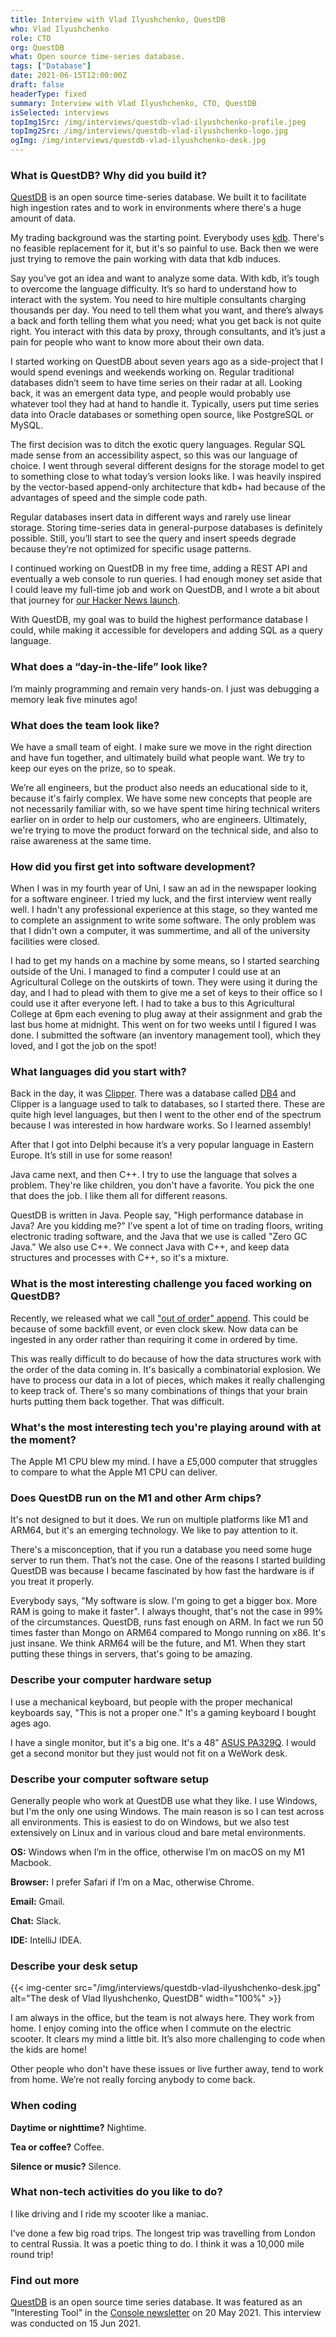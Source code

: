 ```yaml
---
title: Interview with Vlad Ilyushchenko, QuestDB
who: Vlad Ilyushchenko
role: CTO
org: QuestDB
what: Open source time-series database.
tags: ["Database"]
date: 2021-06-15T12:00:00Z
draft: false
headerType: fixed
summary: Interview with Vlad Ilyushchenko, CTO, QuestDB
isSelected: interviews
topImg1Src: /img/interviews/questdb-vlad-ilyushchenko-profile.jpeg
topImg2Src: /img/interviews/questdb-vlad-ilyushchenko-logo.jpg
ogImg: /img/interviews/questdb-vlad-ilyushchenko-desk.jpg
---
```


### What is QuestDB? Why did you build it?

[QuestDB](https://questdb.io/) is an open source time-series database. We built
it to facilitate high ingestion rates and to work in environments where there's
a huge amount of data.

My trading background was the starting point. Everybody uses
[kdb](https://en.wikipedia.org/wiki/Kdb+). There's no feasible replacement for
it, but it's so painful to use. Back then we were just trying to remove the pain
working with data that kdb induces.

Say you’ve got an idea and want to analyze some data. With kdb, it’s tough to
overcome the language difficulty. It’s so hard to understand how to interact
with the system. You need to hire multiple consultants charging thousands per
day. You need to tell them what you want, and there’s always a back and forth
telling them what you need; what you get back is not quite right. You interact
with this data by proxy, through consultants, and it’s just a pain for people
who want to know more about their own data.

I started working on QuestDB about seven years ago as a side-project that I
would spend evenings and weekends working on. Regular traditional databases
didn’t seem to have time series on their radar at all. Looking back, it was an
emergent data type, and people would probably use whatever tool they had at hand
to handle it. Typically, users put time series data into Oracle databases or
something open source, like PostgreSQL or MySQL.

The first decision was to ditch the exotic query languages. Regular SQL made
sense from an accessibility aspect, so this was our language of choice. I went
through several different designs for the storage model to get to something
close to what today’s version looks like. I was heavily inspired by the
vector-based append-only architecture that kdb+ had because of the advantages of
speed and the simple code path.

Regular databases insert data in different ways and rarely use linear storage.
Storing time-series data in general-purpose databases is definitely possible.
Still, you’ll start to see the query and insert speeds degrade because they’re
not optimized for specific usage patterns.

I continued working on QuestDB in my free time, adding a REST API and eventually
a web console to run queries. I had enough money set aside that I could leave my
full-time job and work on QuestDB, and I wrote a bit about that journey for
[our Hacker News launch](https://news.ycombinator.com/item?id=23975807).

With QuestDB, my goal was to build the highest performance database I could,
while making it accessible for developers and adding SQL as a query language.

### What does a “day-in-the-life” look like?

I’m mainly programming and remain very hands-on. I just was debugging a memory
leak five minutes ago!

### What does the team look like?

We have a small team of eight. I make sure we move in the right direction and
have fun together, and ultimately build what people want. We try to keep our
eyes on the prize, so to speak.

We’re all engineers, but the product also needs an educational side to it,
because it's fairly complex. We have some new concepts that people are not
necessarily familiar with, so we have spent time hiring technical writers
earlier on in order to help our customers, who are engineers. Ultimately, we're
trying to move the product forward on the technical side, and also to raise
awareness at the same time.

### How did you first get into software development?

When I was in my fourth year of Uni, I saw an ad in the newspaper looking for a
software engineer. I tried my luck, and the first interview went really well. I
hadn't any professional experience at this stage, so they wanted me to complete
an assignment to write some software. The only problem was that I didn't own a
computer, it was summertime, and all of the university facilities were closed.

I had to get my hands on a machine by some means, so I started searching outside
of the Uni. I managed to find a computer I could use at an Agricultural College
on the outskirts of town. They were using it during the day, and I had to plead
with them to give me a set of keys to their office so I could use it after
everyone left. I had to take a bus to this Agricultural College at 6pm each
evening to plug away at their assignment and grab the last bus home at midnight.
This went on for two weeks until I figured I was done. I submitted the software
(an inventory management tool), which they loved, and I got the job on the spot!

### What languages did you start with?

Back in the day, it was
[Clipper](<https://en.wikipedia.org/wiki/Clipper_(programming_language)>). There
was a database called [DB4](https://en.wikipedia.org/wiki/Db4o) and Clipper is a
language used to talk to databases, so I started there. These are quite high
level languages, but then I went to the other end of the spectrum because I was
interested in how hardware works. So I learned assembly!

After that I got into Delphi because it’s a very popular language in Eastern
Europe. It’s still in use for some reason!

Java came next, and then C++. I try to use the language that solves a problem.
They're like children, you don't have a favorite. You pick the one that does the
job. I like them all for different reasons.

QuestDB is written in Java. People say, "High performance database in Java? Are
you kidding me?" I’ve spent a lot of time on trading floors, writing electronic
trading software, and the Java that we use is called "Zero GC Java." We also use
C++. We connect Java with C++, and keep data structures and processes with C++,
so it's a mixture.

### What is the most interesting challenge you faced working on QuestDB?

Recently, we released what we call
["out of order" append](https://questdb.io/docs/guides/out-of-order-commit-lag).
This could be because of some backfill event, or even clock skew. Now data can
be ingested in any order rather than requiring it come in ordered by time.

This was really difficult to do because of how the data structures work with the
order of the data coming in. It's basically a combinatorial explosion. We have
to process our data in a lot of pieces, which makes it really challenging to
keep track of. There's so many combinations of things that your brain hurts
putting them back together. That was difficult.

### What's the most interesting tech you're playing around with at the moment?

The Apple M1 CPU blew my mind. I have a £5,000 computer that struggles to
compare to what the Apple M1 CPU can deliver.

### Does QuestDB run on the M1 and other Arm chips?

It's not designed to but it does. We run on multiple platforms like M1 and
ARM64, but it's an emerging technology. We like to pay attention to it.

There's a misconception, that if you run a database you need some huge server to
run them. That’s not the case. One of the reasons I started building QuestDB was
because I became fascinated by how fast the hardware is if you treat it
properly.

Everybody says, "My software is slow. I'm going to get a bigger box. More RAM is
going to make it faster". I always thought, that's not the case in 99% of the
circumstances. QuestDB, runs fast enough on ARM. In fact we run 50 times faster
than Mongo on ARM64 compared to Mongo running on x86. It's just insane. We think
ARM64 will be the future, and M1. When they start putting these things in
servers, that's going to be amazing.

### Describe your computer hardware setup

I use a mechanical keyboard, but people with the proper mechanical keyboards
say, "This is not a proper one." It's a gaming keyboard I bought ages ago.

I have a single monitor, but it's a big one. It's a 48”
[ASUS PA329Q](https://www.asus.com/Displays-Desktops/Monitors/ProArt/ProArt-Display-PA329Q/).
I would get a second monitor but they just would not fit on a WeWork desk.

### Describe your computer software setup

Generally people who work at QuestDB use what they like. I use Windows, but I'm
the only one using Windows. The main reason is so I can test across all
environments. This is easiest to do on Windows, but we also test extensively on
Linux and in various cloud and bare metal environments.

**OS:** Windows when I’m in the office, otherwise I’m on macOS on my M1 Macbook.

**Browser:** I prefer Safari if I’m on a Mac, otherwise Chrome.

**Email:** Gmail.

**Chat:** Slack.

**IDE:** IntelliJ IDEA.

### Describe your desk setup

{{< img-center src="/img/interviews/questdb-vlad-ilyushchenko-desk.jpg" alt="The desk of Vlad Ilyushchenko, QuestDB" width="100%" >}}

I am always in the office, but the team is not always here. They work from home.
I enjoy coming into the office when I commute on the electric scooter. It clears
my mind a little bit. It’s also more challenging to code when the kids are home!

Other people who don't have these issues or live further away, tend to work from
home. We’re not really forcing anybody to come back.

### When coding

**Daytime or nighttime?** Nightime.

**Tea or coffee?** Coffee.

**Silence or music?** Silence.

### What non-tech activities do you like to do?

I like driving and I ride my scooter like a maniac.

I’ve done a few big road trips. The longest trip was travelling from London to
central Russia. It was a poetic thing to do. I think it was a 10,000 mile round
trip!

### Find out more

[QuestDB](https://questdb.io) is an open source time series database. It was
featured as an "Interesting Tool" in the
[Console newsletter](https://console.dev) on 20 May 2021. This interview was
conducted on 15 Jun 2021.
